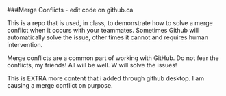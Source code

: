 ###Merge Conflicts - edit code on github.ca

This is a repo that is used, in class, to demonstrate how to solve a merge conflict when it occurs with your teammates. Sometimes Github will automatically solve the issue, other times it cannot and requires human intervention.

Merge conflicts are a common part of working with GitHub. Do not fear the conflicts, my friends! All will be well. W will solve the issues!


This is EXTRA more content that i added through github desktop. I am causing a merge conflict on purpose.
